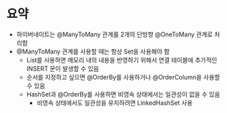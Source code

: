 # 요약
- 하이버네이트는 @ManyToMany 관계를 2개의 단방향 @OneToMany 관계로 처리함
- @ManyToMany 관계를 사용할 때는 항상 Set을 사용해야 함
  - List를 사용하면 메모리 내의 내용을 반영하기 위해서 연결 테이블에 추가적인 INSERT 문이 발생할 수 있음
  - 순서를 지정하고 싶으면 @OrderBy를 사용하거나 @OrderColumn을 사용할 수 있음
  - HashSet과 @OrderBy를 사용하면 비영속 상태에서는 일관성이 없을 수 있음
    - 비영속 상태에서도 일관성을 유지하려면 LinkedHashSet 사용

